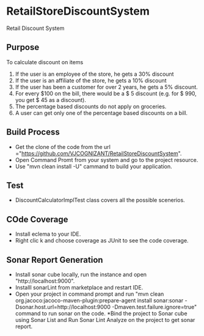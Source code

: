 # RetailStoreDiscountSystem
Retail Discount System

##  Purpose
To calculate discount on items
1. If the user is an employee of the store, he gets a 30% discount
2. If the user is an affiliate of the store, he gets a 10% discount
3. If the user has been a customer for over 2 years, he gets a 5% discount.
4. For every $100 on the bill, there would be a $ 5 discount (e.g. for $ 990, you get $ 45 as a discount).
5. The percentage based discounts do not apply on groceries.
6. A user can get only one of the percentage based discounts on a bill.

##  Build Process
* Get the clone of the code from the url ="https://github.com/VJCOGNIZANT/RetailStoreDiscountSystem".
* Open Command Promt from your system and go to the project resource.
* Use "mvn clean install -U" cammand to build your application.

## Test
* DiscountCalculatorImplTest class covers all the possible scenerios.

## COde Coverage
* Install eclema to your IDE.
* Right clic k and choose coverage as JUnit to see the code coverage.

## Sonar Report Generation
* Install sonar cube locally, run the instance and open "http://localhost:9000".
* Installl sonarLint from marketplace and restart IDE.
* Open your project in command prompt and run "mvn clean org.jacoco:jacoco-maven-plugin:prepare-agent install sonar:sonar -Dsonar.host.url=http://localhost:9000 -Dmaven.test.failure.ignore=true" command to run sonar on the code.
*Bind the project to Sonar cube using Sonar List and Run Sonar Lint Analyze on the project to get sonar report.

